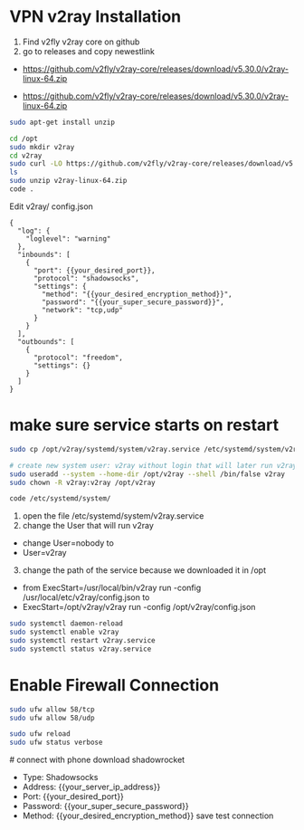 # VPN v2ray Installation

1. Find v2fly v2ray core on github
2. go to releases and copy newestlink 
  - https://github.com/v2fly/v2ray-core/releases/download/v5.30.0/v2ray-linux-64.zip

  - https://github.com/v2fly/v2ray-core/releases/download/v5.30.0/v2ray-linux-64.zip
```bash
sudo apt-get install unzip

cd /opt
sudo mkdir v2ray
cd v2ray
sudo curl -LO https://github.com/v2fly/v2ray-core/releases/download/v5.30.0/v2ray-linux-64.zip
ls
sudo unzip v2ray-linux-64.zip  
code .
```
Edit v2ray/ config.json

```
{
  "log": {
    "loglevel": "warning"
  },
  "inbounds": [
    {
      "port": {{your_desired_port}},
      "protocol": "shadowsocks",
      "settings": {
        "method": "{{your_desired_encryption_method}}",
        "password": "{{your_super_secure_password}}",
        "network": "tcp,udp"
      }
    }
  ],
  "outbounds": [
    {
      "protocol": "freedom",
      "settings": {}
    }
  ]
}
```

# make sure service starts on restart
```bash
sudo cp /opt/v2ray/systemd/system/v2ray.service /etc/systemd/system/v2ray.service

# create new system user: v2ray without login that will later run v2ray
sudo useradd --system --home-dir /opt/v2ray --shell /bin/false v2ray
sudo chown -R v2ray:v2ray /opt/v2ray

code /etc/systemd/system/
```
1. open the file /etc/systemd/system/v2ray.service
2. change the User that will run v2ray
  - change User=nobody to
  - User=v2ray
3. change the path of the service because we downloaded it in /opt
  - from ExecStart=/usr/local/bin/v2ray run -config /usr/local/etc/v2ray/config.json to 
  - ExecStart=/opt/v2ray/v2ray run -config /opt/v2ray/config.json

```bash
sudo systemctl daemon-reload
sudo systemctl enable v2ray
sudo systemctl restart v2ray.service
sudo systemctl status v2ray.service
```

# Enable Firewall Connection

```bash
sudo ufw allow 58/tcp
sudo ufw allow 58/udp

sudo ufw reload
sudo ufw status verbose

```

# connect with phone
download shadowrocket

- Type: Shadowsocks
- Address: {{your_server_ip_address}}
- Port: {{your_desired_port}}
- Password: {{your_super_secure_password}}
- Method: {{your_desired_encryption_method}}
save 
test connection